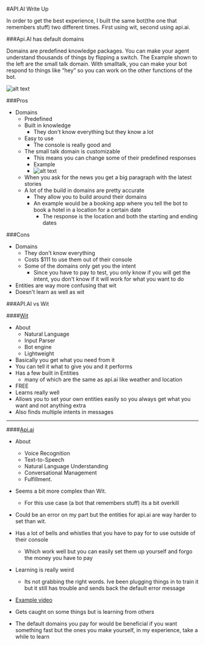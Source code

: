 #API.AI Write Up

In order to get the best experience, I built the same bot(the one that remembers stuff) two different times. First using wit, second using api.ai.

###Api.AI has default domains

Domains are predefined knowledge packages. You can make your agent understand thousands of things by flipping a switch. The Example shown to the left are the small talk domain. With smalltalk, you can make your bot respond to things like “hey” so you can work on the other functions of the bot.

![alt text](https://i.imgur.com/5AkWEro.png "Domains ex")



###Pros

* Domains
    * Predefined
    * Built in knowledge
        * They don't know everything but they know a lot
    * Easy to use
        * The console is really good and
    * The small talk domain is customizable 
        * This means you can change some of their predefined responses
        * Example
        * ![alt text](https://i.imgur.com/p3CxQCl.png "Domains ex")
    * When you ask for the news you get a big paragraph with the latest stories
    * A lot of the build in domains are pretty accurate 
        * They allow you to build around their domains 
        * An example would be a booking app where you tell the bot to book a hotel in a location for a certain date
            * The response is the location and both the starting and ending dates

###Cons

* Domains
    * They don't know everything 
    * Costs $111 to use them out of their console
    * Some of the domains only get you the intent
        * Since you have to pay to test, you only know if you will get the intent, you don't know if it will work for what you want to do
* Entities are way more confusing that wit
* Doesn't learn as well as wit

###API.AI vs Wit

####[Wit](https://wit.ai)

* About
    * Natural Language 
    * Input Parser
    * Bot engine 
    * Lightweight
* Basically you get what you need from it
* You can tell it what to give you and it performs
* Has a few built in Entities
    * many of which are the same as api.ai like weather and location
* FREE
* Learns really well
* Allows you to set your own entities easily so you always get what you want and not anything extra
* Also finds multiple intents in messages

* * *

####[Api.ai](https://api.ai)

* About
    * Voice Recognition 
    * Text-to-Speech
    * Natural Language Understanding
    *  Conversational Management 
    * Fulfillment.
* Seems a bit more complex than Wit.
    * For this use case (a bot that remembers stuff) its a bit overkill
* Could be an error on my part but the entities for api.ai are way harder to set than wit.
* Has a lot of bells and whistles that you have to pay for to use outside of their console
    * Which work well but you can easily set them up yourself and forgo the money you have to pay
* Learning is really weird
    * Its not grabbing the right words. Ive been plugging things in to train it but it still has trouble and sends back the default error message
* [Example video](https://www.youtube.com/watch?v=oz5Su105p5Y&feature=youtu.be)

* Gets caught on some things but is learning from others
* The default domains you pay for would be beneficial if you want something fast but the ones you make yourself, in my experience, take a while to learn



